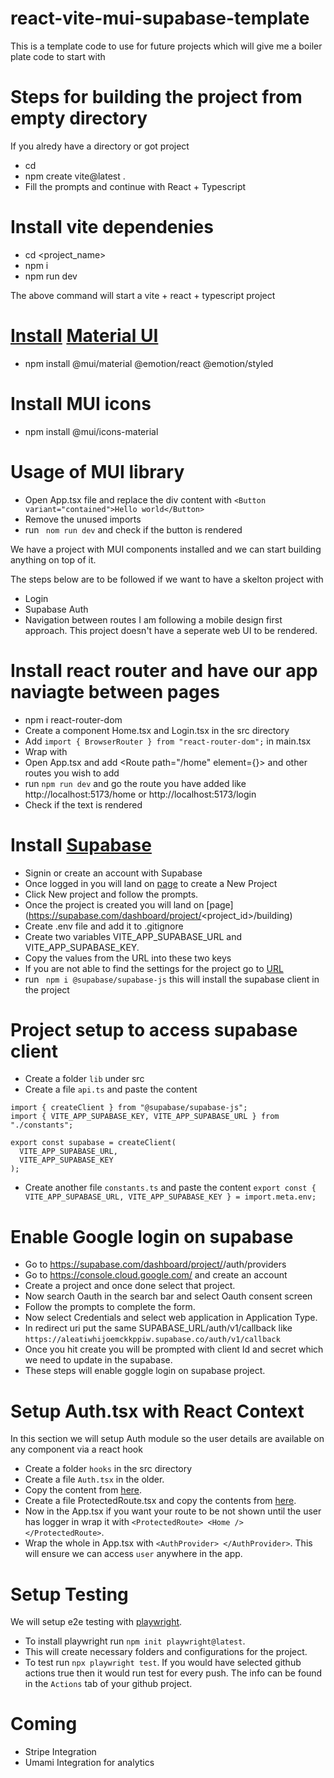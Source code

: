 # react-vite-mui-supabase-template
This is a  template code to use for future projects which will give me a boiler plate code to start with

# Steps for building the project from empty directory 

If you alredy have a directory or got project
- cd <folder>
- npm create vite@latest .
- Fill the prompts and continue with React + Typescript

# Install vite dependenies 
- cd <project_name>
- npm i
- npm run dev

The above command will start a vite + react + typescript project

# [Install](https://mui.com/material-ui/getting-started/installation/) [Material UI](https://mui.com/material-ui/getting-started/)
- npm install @mui/material @emotion/react @emotion/styled

# Install MUI icons 
- npm install @mui/icons-material


# Usage of MUI library 
- Open App.tsx file and replace the div content with  `<Button variant="contained">Hello world</Button>`
- Remove the unused imports
- run ` nom run dev` and check if the button is rendered 

We have a project with MUI components installed and we can start building anything on top of it. 

The steps below are to be followed if we want to have a skelton project with 
- Login 
- Supabase Auth
- Navigation between routes 
I am following a mobile design first approach. This project doesn't have a seperate web UI to be rendered. 


# Install react router and have our app naviagte between pages

- npm i react-router-dom
- Create a component Home.tsx and Login.tsx in the src directory
- Add `import { BrowserRouter } from "react-router-dom";` in main.tsx
- Wrap <App/> with <BrowserRouter>
- Open App.tsx and add <Routes> <Route path="/home" element={<Home/>}> </Route></Routes> and other routes you wish to add
- run `npm run dev` and go the route you have added like http://localhost:5173/home or http://localhost:5173/login
- Check if the text is rendered

# Install [Supabase](https://supabase.com/) 
- Signin or create an account with Supabase
- Once logged in you will land on [page](https://supabase.com/dashboard/projects) to create a New Project 
- Click New project and follow the prompts.
- Once the project is created you will land on [page] (https://supabase.com/dashboard/project/<project_id>/building)
- Create .env file and add it to .gitignore
- Create two variables VITE_APP_SUPABASE_URL and VITE_APP_SUPABASE_KEY. 
- Copy the values from the URL into these two keys
- If you are not able to find the settings for the project go to [URL](https://supabase.com/dashboard/project/<project_id>/settings/api)
- run ` npm i @supabase/supabase-js` this will install the supabase client in the project

# Project setup to access supabase client
- Create a folder `lib` under src 
- Create a file `api.ts` and paste the content 
```
import { createClient } from "@supabase/supabase-js";
import { VITE_APP_SUPABASE_KEY, VITE_APP_SUPABASE_URL } from "./constants";

export const supabase = createClient(
  VITE_APP_SUPABASE_URL,
  VITE_APP_SUPABASE_KEY
); 
```
- Create another file `constants.ts` and paste the content ```export const { VITE_APP_SUPABASE_URL, VITE_APP_SUPABASE_KEY } = import.meta.env;```

# Enable Google login on supabase
- Go to https://supabase.com/dashboard/project/<pid>/auth/providers
- Go to https://console.cloud.google.com/ and create an account
- Create a project and once done select that project.
- Now search Oauth in the search bar and select Oauth consent screen
- Follow the prompts to complete the form.
- Now select Credentials and select web application in Application Type.
- In redirect uri put the same SUPABASE_URL/auth/v1/callback like `https://aleatiwhijoemckkppiw.supabase.co/auth/v1/callback`
- Once you hit create you will be prompted with client Id and secret which we need to update in the supabase. 
- These steps will enable goggle login on supabase project. 

# Setup Auth.tsx with React Context

In this section we will setup Auth module so the user details are available on any component via a react hook

- Create a folder `hooks` in the src directory 
- Create a file `Auth.tsx` in the older. 
- Copy the content from [here](https://github.com/akshaymattoo/react-vite-mui-supabase-template/blob/main/src/hooks/Auth.tsx).
- Create a file ProtectedRoute.tsx and copy the contents from [here](https://github.com/akshaymattoo/react-vite-mui-supabase-template/blob/main/src/ProtectedRoute.tsx).
- Now in the App.tsx if you want your route to be not shown until the user has logger in wrap it with `<ProtectedRoute> <Home /> </ProtectedRoute>`. 
- Wrap the whole in App.tsx with  `<AuthProvider> </AuthProvider>`. This will ensure we can access `user` anywhere in the app. 


# Setup Testing 
We will setup e2e testing with [playwright](https://playwright.dev/). 
- To install playwright run `npm init playwright@latest`.
- This will create necessary folders and configurations for the project.
- To test run `npx playwright test`. If you would have selected github actions true then it would run test for every push. The info can be found in the `Actions` tab of your github project.

# Coming 
- Stripe Integration
- Umami Integration for analytics